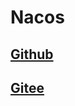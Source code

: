 # Nacos

## [Github](https://igeekfan.cn/dotnetcore/examples/nacos-aspnetcore.html)

## [Gitee](https://igeekfan.cn/dotnetcore/examples/nacos-aspnetcore.html)
